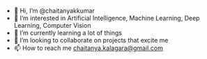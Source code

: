 - 👋 Hi, I’m @chaitanyakkumar
- 👀 I’m interested in Artificial Intelligence, Machine Learning, Deep Learning, Computer Vision
- 🌱 I’m currently learning a lot of things
- 💞️ I’m looking to collaborate on projects that excite me
- 📫 How to reach me chaitanya.kalagara@gmail.com

<!---
chaitanyakkumar/chaitanyakkumar is a ✨ special ✨ repository because its `README.md` (this file) appears on your GitHub profile.
You can click the Preview link to take a look at your changes.
--->
